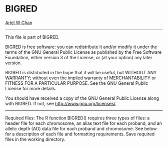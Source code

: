 # BIGRED

[Ariel W Chan](https://plbrgen.cals.cornell.edu/people/ariel-chan)

---

This file is part of BIGRED.

BIGRED is free software: you can redistribute it and/or modify
it under the terms of the GNU General Public License as published by
the Free Software Foundation, either version 3 of the License, or
(at your option) any later version.

BIGRED is distributed in the hope that it will be useful,
but WITHOUT ANY WARRANTY; without even the implied warranty of
MERCHANTABILITY or FITNESS FOR A PARTICULAR PURPOSE.  See the
GNU General Public License for more details.

You should have received a copy of the GNU General Public License
along with BIGRED.  If not, see <http://www.gnu.org/licenses/>.

---

Required files:
The R function BIGRED() requires three types of files: a header file for each chromosome, an alias text file for each proband, and an allelic depth (AD) data file for each proband and chromosome. See below for a description of each file and formatting requirements. Save required files in the working directory. 

